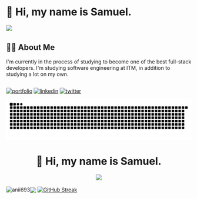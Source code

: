 # 👋 Hi, my name is Samuel.

<img src = "https://github.com/Samnmy/Samnmy/issues/1#issue-3128428250">

## 🧑‍💻 About Me

I'm currently in the process of studying to become one of the best full-stack developers. I'm studying software engineering at ITM, in addition to studying a lot on my own.

## 
[![portfolio](https://img.shields.io/badge/my_portfolio-000?style=for-the-badge&logo=ko-fi&logoColor=white)](https://katherineoelsner.com/)
[![linkedin](https://img.shields.io/badge/linkedin-0A66C2?style=for-the-badge&logo=linkedin&logoColor=white)](https://www.linkedin.com/)
[![twitter](https://img.shields.io/badge/twitter-1DA1F2?style=for-the-badge&logo=twitter&logoColor=white)](https://twitter.com/)



<img src = "https://github.com/7oSkaaa/7oSkaaa/blob/output/github-contribution-grid-snake.svg?" alt = "Snake Game"/>


<h1 align="center">👋 Hi, my name is Samuel. </h1> 

<p align="center">
  <a href="https://skillicons.dev">
    <img src="https://skillicons.dev/icons?i=linux,py,html,css,js,php,mysql,java" />
  </a>
</p>

<p><img align="left" src="https://github-readme-stats.vercel.app/api/top-langs?username=Samnmy&theme=dark&locale=en&layout=compact" alt="anii693" /></p>
<img  align="center"  src="https://github-readme-stats.vercel.app/api?username=Samnmy&theme=dark&show_icons=true&count_private=true" />
<a href="https://git.io/streak-stats"><img src="https://streak-stats.demolab.com?user=Samnmy&theme=midnight-purple&border_radius=5&date_format=M%20j%5B%2C%20Y%5D&mode=weekly" alt="GitHub Streak" /></a>
